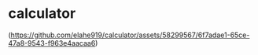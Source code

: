 # calculator
(https://github.com/elahe919/calculator/assets/58299567/6f7adae1-65ce-47a8-9543-f963e4aacaa6)

